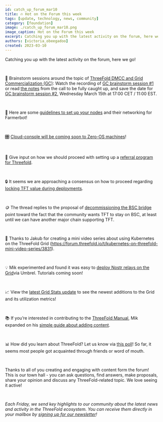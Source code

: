 ```yaml
---
id: catch_up_forum_mar10
title: 🔥 Hot on the Forum this week
tags: [update, technology, news, community]
category: [foundation]
image: ./catch_up_forum_mar10.png
image_caption: Hot on the Forum this week
excerpt: Catching you up with the latest activity on the forum, here we go! 
authors: [victoria_obeegadoo]
created: 2023-03-10
---
```


Catching you up with the latest activity on the forum, here we go! 

<br/>

🧠 Brainstorm sessions around the topic of [ThreeFold DMCC and Grid Commercialization (GC)](https://forum.threefold.io/t/grid-commercialisation-brainstorm-call/3808): Watch the recording of [GC brainstorm session #1](https://vimeo.com/805551923/69eec7163f) or read [the notes](https://docs.google.com/document/d/1Iku8ZyrwagxdcLJvbOmTm4OA_QVwV6BC-gtUiCLh2Cs/edit?usp=sharing) from the call to be fully caught up, and save the date for [GC brainstorm session #2](https://forum.threefold.io/t/threefold-dmcc-grid-commercialization-brainstorm-round-two/3835), Wednesday March 15th at 17:00 CET / 11:00 EST.

<br/>

🤖 Here are some [guidelines to set up your nodes](https://forum.threefold.io/t/how-to-prepare-your-farm-for-the-farmerbot-with-wol/3832) and their networking for Farmerbot! 

<br/>

🎛 [Cloud-console will be coming soon to Zero-OS machines](https://forum.threefold.io/t/cloud-console-coming-soon-to-zos-machines/3834)!

<br/>

🌟 Give input on how we should proceed with setting up a [referral program for Threefold](https://forum.threefold.io/t/threefold-referral-program/3809).  

<br/>

🔒 It seems we are approaching a consensus on how to proceed regarding [locking TFT value during deployments](https://forum.threefold.io/t/tft-locked-value-during-deployment/3675/27?u=victoriaobee).

<br/>

🪙 The thread replies to the proposal of [decommissioning the BSC bridge](https://forum.threefold.io/t/decomission-bsc-bridge-and-pegged-token/3813) point toward the fact that the community wants TFT to stay on BSC, at least until we can have another major chain supporting TFT.

<br/>

🎥 Thanks to Jakub for creating a mini video series about using Kubernetes on the ThreeFold Grid (https://forum.threefold.io/t/kubernetes-on-threefold-mini-video-series/3831).

<br/>

💡 Mik experimented and found it was easy to [deploy Nostr relays on the Grid](https://forum.threefold.io/t/threefold-and-nostr-relays/3825)via Umbrel. Tutorials coming soon!

<br/>

📈 View the [latest Grid Stats update](https://forum.threefold.io/t/grid-stats-new-nodes-utilization-overview/3291/45) to see the newest additions to the Grid and its utilization metrics! 

<br/>

📚 If you’re interested in contributing to the [ThreeFold Manual](https://manual.grid.tf/), Mik expanded on his [simple guide about adding content](https://forum.threefold.io/t/contributing-to-the-tf-manual-a-quick-guide/3824).

<br/>

📊 How did you learn about ThreeFold? Let us know via [this poll](https://forum.threefold.io/t/poll-how-did-you-learn-about-threefold/3827)! So far, it seems most people got acquainted through friends or word of mouth.

<br/>

Thanks to all of you creating and engaging with content form the forum! This is our town hall - you can ask questions, find answers, make proposals, share your opinion and discuss any ThreeFold-related topic. We love seeing it active!

<br/>

_Each Friday, we send key highlights to our community about the latest news and activity in the ThreeFold ecosystem. You can receive them directly in your mailbox by [signing up for our newsletter](https://bit.ly/threefoldweekly)!_
